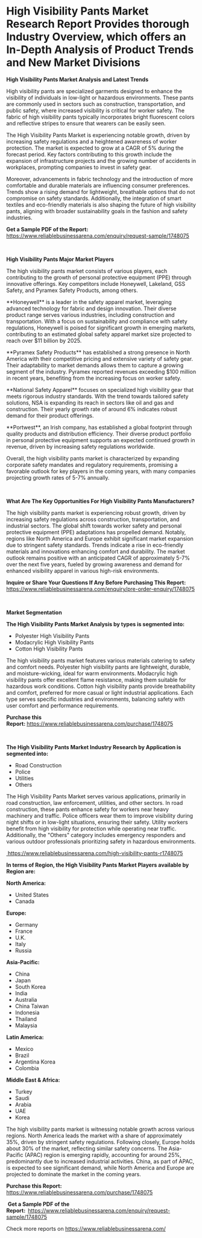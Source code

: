<p><h1>High Visibility Pants Market Research Report Provides thorough Industry Overview, which offers an In-Depth Analysis of Product Trends and New Market Divisions</h1></p><p><strong>High Visibility Pants Market Analysis and Latest Trends</strong></p>
<p><p>High visibility pants are specialized garments designed to enhance the visibility of individuals in low-light or hazardous environments. These pants are commonly used in sectors such as construction, transportation, and public safety, where increased visibility is critical for worker safety. The fabric of high visibility pants typically incorporates bright fluorescent colors and reflective stripes to ensure that wearers can be easily seen.</p><p>The High Visibility Pants Market is experiencing notable growth, driven by increasing safety regulations and a heightened awareness of worker protection. The market is expected to grow at a CAGR of 5% during the forecast period. Key factors contributing to this growth include the expansion of infrastructure projects and the growing number of accidents in workplaces, prompting companies to invest in safety gear. </p><p>Moreover, advancements in fabric technology and the introduction of more comfortable and durable materials are influencing consumer preferences. Trends show a rising demand for lightweight, breathable options that do not compromise on safety standards. Additionally, the integration of smart textiles and eco-friendly materials is also shaping the future of high visibility pants, aligning with broader sustainability goals in the fashion and safety industries.</p></p>
<p><strong>Get a Sample PDF of the Report:&nbsp;</strong> <a href="https://www.reliablebusinessarena.com/enquiry/request-sample/1748075?utm_campaign=2279&utm_medium=2&utm_source=Github&utm_content=ia&utm_term=08022025&utm_id=high-visibility-pants">https://www.reliablebusinessarena.com/enquiry/request-sample/1748075</a></p>
<p>&nbsp;</p>
<p><strong>High Visibility Pants Major Market Players</strong></p>
<p><p>The high visibility pants market consists of various players, each contributing to the growth of personal protective equipment (PPE) through innovative offerings. Key competitors include Honeywell, Lakeland, GSS Safety, and Pyramex Safety Products, among others.</p><p>**Honeywell** is a leader in the safety apparel market, leveraging advanced technology for fabric and design innovation. Their diverse product range serves various industries, including construction and transportation. With a focus on sustainability and compliance with safety regulations, Honeywell is poised for significant growth in emerging markets, contributing to an estimated global safety apparel market size projected to reach over $11 billion by 2025.</p><p>**Pyramex Safety Products** has established a strong presence in North America with their competitive pricing and extensive variety of safety gear. Their adaptability to market demands allows them to capture a growing segment of the industry. Pyramex reported revenues exceeding $100 million in recent years, benefiting from the increasing focus on worker safety.</p><p>**National Safety Apparel** focuses on specialized high visibility gear that meets rigorous industry standards. With the trend towards tailored safety solutions, NSA is expanding its reach in sectors like oil and gas and construction. Their yearly growth rate of around 6% indicates robust demand for their product offerings.</p><p>**Portwest**, an Irish company, has established a global footprint through quality products and distribution efficiency. Their diverse product portfolio in personal protective equipment supports an expected continued growth in revenue, driven by increasing safety regulations worldwide.</p><p>Overall, the high visibility pants market is characterized by expanding corporate safety mandates and regulatory requirements, promising a favorable outlook for key players in the coming years, with many companies projecting growth rates of 5-7% annually.</p></p>
<p>&nbsp;</p>
<p><strong>What Are The Key Opportunities For High Visibility Pants Manufacturers?</strong></p>
<p><p>The high visibility pants market is experiencing robust growth, driven by increasing safety regulations across construction, transportation, and industrial sectors. The global shift towards worker safety and personal protective equipment (PPE) adaptations has propelled demand. Notably, regions like North America and Europe exhibit significant market expansion due to stringent safety standards. Trends indicate a rise in eco-friendly materials and innovations enhancing comfort and durability. The market outlook remains positive with an anticipated CAGR of approximately 5-7% over the next five years, fueled by growing awareness and demand for enhanced visibility apparel in various high-risk environments.</p></p>
<p><strong>Inquire or Share Your Questions If Any Before Purchasing This Report:</strong> <a href="https://www.reliablebusinessarena.com/enquiry/pre-order-enquiry/1748075?utm_campaign=2279&utm_medium=2&utm_source=Github&utm_content=ia&utm_term=08022025&utm_id=high-visibility-pants">https://www.reliablebusinessarena.com/enquiry/pre-order-enquiry/1748075</a></p>
<p>&nbsp;</p>
<p><strong>Market Segmentation</strong></p>
<p><strong>The High Visibility Pants Market Analysis by types is segmented into:</strong></p>
<p><ul><li>Polyester High Visibility Pants</li><li>Modacrylic High Visibility Pants</li><li>Cotton High Visibility Pants</li></ul></p>
<p><p>The high visibility pants market features various materials catering to safety and comfort needs. Polyester high visibility pants are lightweight, durable, and moisture-wicking, ideal for warm environments. Modacrylic high visibility pants offer excellent flame resistance, making them suitable for hazardous work conditions. Cotton high visibility pants provide breathability and comfort, preferred for more casual or light industrial applications. Each type serves specific industries and environments, balancing safety with user comfort and performance requirements.</p></p>
<p><strong>Purchase this Report:&nbsp;</strong><a href="https://www.reliablebusinessarena.com/purchase/1748075?utm_campaign=2279&utm_medium=2&utm_source=Github&utm_content=ia&utm_term=08022025&utm_id=high-visibility-pants">https://www.reliablebusinessarena.com/purchase/1748075</a></p>
<p>&nbsp;</p>
<p><strong>The High Visibility Pants Market Industry Research by Application is segmented into:</strong></p>
<p><ul><li>Road Construction</li><li>Police</li><li>Utilities</li><li>Others</li></ul></p>
<p><p>The High Visibility Pants Market serves various applications, primarily in road construction, law enforcement, utilities, and other sectors. In road construction, these pants enhance safety for workers near heavy machinery and traffic. Police officers wear them to improve visibility during night shifts or in low-light situations, ensuring their safety. Utility workers benefit from high visibility for protection while operating near traffic. Additionally, the "Others" category includes emergency responders and various outdoor professionals prioritizing safety in hazardous environments.</p></p>
<p><a href="https://www.reliablebusinessarena.com/high-visibility-pants-r1748075?utm_campaign=2279&utm_medium=2&utm_source=Github&utm_content=ia&utm_term=08022025&utm_id=high-visibility-pants">&nbsp;https://www.reliablebusinessarena.com/high-visibility-pants-r1748075</a></p>
<p><strong>In terms of Region, the High Visibility Pants Market Players available by Region are:</strong></p>
<p>
    <p> <strong> North America: </strong>
        <ul>
            <li>United States</li>
            <li>Canada</li>
        </ul>
        </p> 
    <p> <strong> Europe: </strong>
        <ul>
            <li>Germany</li>
            <li>France</li>
            <li>U.K.</li>
            <li>Italy</li>
            <li>Russia</li>
        </ul>
        </p> 
    <p> <strong> Asia-Pacific: </strong>
        <ul>
            <li>China</li>
            <li>Japan</li>
            <li>South Korea</li>
            <li>India</li>
            <li>Australia</li>
            <li>China Taiwan</li>
            <li>Indonesia</li>
            <li>Thailand</li>
            <li>Malaysia</li>
        </ul>
        </p> 
    <p> <strong> Latin America: </strong>
        <ul>
            <li>Mexico</li>
            <li>Brazil</li>
            <li>Argentina Korea</li>
            <li>Colombia</li>
        </ul>
        </p> 
    <p> <strong> Middle East & Africa: </strong>
        <ul>
            <li>Turkey</li>
            <li>Saudi</li>
            <li>Arabia</li>
            <li>UAE</li>
            <li>Korea</li>
        </ul>
    </p>
    </p>
<p><p>The high visibility pants market is witnessing notable growth across various regions. North America leads the market with a share of approximately 35%, driven by stringent safety regulations. Following closely, Europe holds about 30% of the market, reflecting similar safety concerns. The Asia-Pacific (APAC) region is emerging rapidly, accounting for around 25%, predominantly due to increased industrial activities. China, as part of APAC, is expected to see significant demand, while North America and Europe are projected to dominate the market in the coming years.</p></p>
<p><strong>Purchase this Report: </strong><a href="https://www.reliablebusinessarena.com/purchase/1748075?utm_campaign=2279&utm_medium=2&utm_source=Github&utm_content=ia&utm_term=08022025&utm_id=high-visibility-pants">https://www.reliablebusinessarena.com/purchase/1748075</a></p>
<p>&nbsp;<strong>Get a Sample PDF of the Report:&nbsp;&nbsp;</strong><a href="https://www.reliablebusinessarena.com/enquiry/request-sample/1748075?utm_campaign=2279&utm_medium=2&utm_source=Github&utm_content=ia&utm_term=08022025&utm_id=high-visibility-pants">https://www.reliablebusinessarena.com/enquiry/request-sample/1748075</a></p>
<p><strong></strong></p>
<p>Check more reports on <a href="https://www.reliablebusinessarena.com/?utm_campaign=2279&utm_medium=2&utm_source=Github&utm_content=ia&utm_term=08022025&utm_id=high-visibility-pants">https://www.reliablebusinessarena.com/</a></p>